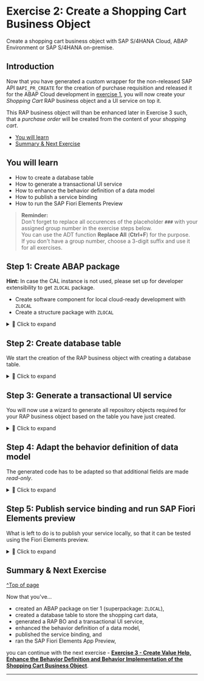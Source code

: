 # Exercise 2: Create a Shopping Cart Business Object
<!-- description --> Create a shopping cart business object with SAP S/4HANA Cloud, ABAP Environment or SAP S/4HANA on-premise.

## Introduction
Now that you have generated a custom wrapper for the non-released SAP API `BAPI_PR_CREATE` for the creation of purchase requisition and released it for the ABAP Cloud development in [exercise 1](../ex1/README.md), you will now create your _Shopping Cart_ RAP business object and a UI service on top it.   

This RAP business object will than be enhanced later in Exercise 3 such, that a _purchase order_ will be created from the content of your _shopping cart_.

- [You will learn](#you-will-learn)
- [Summary & Next Exercise](#summary--next-exercise) 


## You will learn  
- How to create a database table
- How to generate a transactional UI service
- How to enhance the behavior definition of a data model 
- How to publish a service binding
- How to run the SAP Fiori Elements Preview
 
> **Reminder:**   
> Don't forget to replace all occurences of the placeholder **`###`** with your assigned group number in the exercise steps below.  
> You can use the ADT function **Replace All** (**Ctrl+F**) for the purpose.   
> If you don't have a group number, choose a 3-digit suffix and use it for all exercises.


## Step 1: Create ABAP package

**Hint:** In case the CAL instance is not used, please set up for developer extensibility to get `ZLOCAL` package.
 - Create software component for local cloud-ready development with `ZLOCAL`
 - Create a structure package with `ZLOCAL`

<details>
  <summary>🔵 Click to expand</summary>
  
  1.  Select **ZLOCAL** > **New** > **ABAP Package**.

      <!-- ![package](images/packagenew.png) -->
      <img alt="package" src="images/packagenew.png" width="70%">

  2.  Create new **ABAP package**:
       - Name: **`Z_PURCHASE_REQ_###`**
       - Description: Package ###
       - Check **Add to favorite packages**

      <!-- ![package](images/packagenew2.png) -->
      <img alt="package" src="images/packagenew2.png" width="70%">

       Click **Next >**.

  3. Click **Next >**.

      <!-- ![package](images/packagenew3.png) -->
      <img alt="package" src="images/packagenew3.png" width="70%">


  4.  Create a new request:
      -  Request Description: TR12345

      <!-- ![package](images/packagenew4.png) -->
      <img alt="package" src="images/packagenew4.png" width="70%">

       Click **Finish**.
</details>

## Step 2: Create database table

We start the creation of the RAP business object with creating a database table.   

<details>
  <summary>🔵 Click to expand</summary>

  1. Right-click your package `Z_PURCHASE_REQ_###` and select **New** > **Other ABAP Repository Object**.

      <!-- ![table](images//databasenew.png) -->
      <img alt="table" src="images//databasenew.png" width="70%">

  2. Search for **database table**, select it and click **Next >**.

      <!-- ![table](images//databasenew2.png) -->
      <img alt="table" src="images//databasenew2.png" width="70%">

  3. Create new database table:
     - Name: `ZASHOPCART_### `
     - Description: Shopping cart table

      <!-- ![table](images//databasenew3.png) -->
      <img alt="table" src="images//databasenew3.png" width="70%">

       Click **Next >**.

  4. Click **Finish**.

      <!-- ![table](images//databasenew4.png) -->
      <img alt="table" src="images//databasenew4.png" width="70%">

  5. Replace your code with following:
   
   ```
    @EndUserText.label : 'Shopping cart table'
    @AbapCatalog.enhancement.category : #NOT_EXTENSIBLE
    @AbapCatalog.tableCategory : #TRANSPARENT
    @AbapCatalog.deliveryClass : #A
    @AbapCatalog.dataMaintenance : #RESTRICTED
    define table zashopcart_### {
    key client            : abap.clnt not null;
    key order_uuid        : sysuuid_x16 not null;
    order_id              : abap.numc(8) not null;
    ordered_item          : abap.char(40) not null;
    @Semantics.amount.currencyCode : 'zashopcart_###.currency'
    price                 : abap.curr(11,2);
    @Semantics.amount.currencyCode : 'zashopcart_###.currency'
    total_price           : abap.curr(11,2);
    currency              : abap.cuky;
    order_quantity        : abap.numc(4);
    delivery_date         : abap.dats;
    overall_status        : abap.char(30);
    notes                 : abap.string(256);
    created_by            : abp_creation_user;
    created_at            : abp_creation_tstmpl;
    last_changed_by       : abp_lastchange_user;
    last_changed_at       : abp_lastchange_tstmpl;
    local_last_changed_at : abp_locinst_lastchange_tstmpl;
    purchase_requisition  : abap.char(10);
    pr_creation_date      : abap.dats;
    }
   ```
   
   6. Save and activate.

</details>

## Step 3: Generate a transactional UI service

You will now use a wizard to generate all repository objects required for your RAP business object based on the table you have just created.  

 <details>
  <summary>🔵 Click to expand</summary>


  1. Right-click your database table `ZASHOPCART_###` and select **Generate ABAP Repository Objects**.

      <!-- ![cds](images/generator.png) -->
      <img alt="cds" src="images/generator.png" width="70%">

  2. Create new **ABAP repository object**:
     - Generator: **ABAP RESTful Application Programming Model: UI Service**

      <!-- ![cds](images/generator2.png) -->
      <img alt="cds" src="images/generator2.png" width="70%">

       Click **Next >**.

      > Please be aware that the screenshot above pertains to the SAP S/4HANA 2022 release. In the SAP S/4HANA 2023 release the wizard looks slightly different: you will first select the **Generator** and in the following wizard page you will see the Package information.

  3. Maintain the required information on the **Configure Generator** dialog to provide the name of your data model and generate them.         
     
     For that, navigate through the wizard tree **(Business Objects, Data Model, etc...)**, maintain the artefact names provided in the table below, and press **Next >**.

     Verify the maintained entries and press **Next >** to confirm. The needed artifacts will be generated.

     **Please note**: Error Invalid XML format.   
     If you receive an error message **Invalid XML format of the response**, this may be due to a bug in version 1.26 of the ADT tools. An update of your ADT plugin to version 1.26.3 will fix this issue.

   | **RAP Layer**                          | **Artefacts**           | **Artefact Names**                                  |
   |----------------------------------------|-------------------------|-----------------------------------------------------|
   | **Business Object**                    |                         |                                                     |
   |                                        | **Data Model**          | Data Definition Name: **`ZR_SHOPCARTTP_###`**     |
   |                                        |                         | Alias Name: **`ShoppingCart`**                        |  
   |                                        | **Behavior**            | Implementation Class: **`ZBP_SHOPCARTTP_###`**    |
   |                                        |                         | Draft Table Name: **`ZDSHOPCART_###`**            |  
   | **Service Projection (BO Projection)** |                         | Name: **`ZC_SHOPCARTTP_###`**                     |
   | **Business Services**                  |                         |                                                     |
   |                                        | **Service Definition**  | Name: **`ZUI_SHOPCART_###`**                      |
   |                                        | **Service Binding**     | Name: **`ZUI_SHOPCART_O4_###`**                   |
   |                                        |                         | Binding Type: **`OData V4 - UI`**                   |

<!-- ![cds](images/generator3.png) -->
<img alt="cds" src="images/generator3.png" width="70%">

   Click **Next >**.

  4. Click **Finish**.

<!-- ![cds](images/generator4.png) -->
<img alt="cds" src="images/generator4.png" width="70%">

</details>

## Step 4: Adapt the behavior definition of data model 

The generated code has to be adapted so that additional fields are made _read-only_.   

 <details>
  <summary>🔵 Click to expand</summary>
  
  1. Open your behavior definition **`ZR_SHOPCARTTP_###`** to enhance it. Add the following read-only fields to your behavior definition:

   ```
    ,   
    PurchaseRequisition,   
    PrCreationDate,   
    OverallStatus;   
   ```
   
   <!-- ![projection](images/bdef3x.png) -->
   <img alt="projection" src="images/bdef3x.png" width="70%">

  2. Check your behavior definition:

<details>
  <summary>🟡📄 Click to expand and view and compare the source code!</summary>

   ```
    managed implementation in class ZBP_SHOPCARTTP_### unique;
    strict ( 2 );
    with draft;

    define behavior for ZR_SHOPCARTTP_### alias ShoppingCart
    persistent table zashopcart_###
    draft table ZDSHOPCART_###
    etag master LocalLastChangedAt
    lock master total etag LastChangedAt
    authorization master( global )

    {
    field ( readonly )
       OrderUUID,
       CreatedAt,
       CreatedBy,
       LastChangedAt,
       LastChangedBy,
       LocalLastChangedAt,
       PurchaseRequisition,
       PrCreationDate,
       OverallStatus;

    field ( numbering : managed )
       OrderUUID;


    create;
    update;
    delete;

    draft action Edit;
    draft action Activate;
    draft action Discard;
    draft action Resume;
    draft determine action Prepare;

    mapping for ZASHOPCART_###
    {
       OrderUUID = ORDER_UUID;
       OrderID = ORDER_ID;
       OrderedItem = ORDERED_ITEM;
       Price = PRICE;
       TotalPrice = TOTAL_PRICE;
       Currency = CURRENCY;
       OrderQuantity = ORDER_QUANTITY;
       DeliveryDate = DELIVERY_DATE;
       OverallStatus = OVERALL_STATUS;
       Notes = NOTES;
       CreatedBy = CREATED_BY;
       CreatedAt = CREATED_AT;
       LastChangedBy = LAST_CHANGED_BY;
       LastChangedAt = LAST_CHANGED_AT;
       LocalLastChangedAt = LOCAL_LAST_CHANGED_AT;
       PurchaseRequisition = PURCHASE_REQUISITION;
       PrCreationDate = PR_CREATION_DATE;
    }
    }    
   ```

</details>

   3. Save and activate.  
</details>

## Step 5: Publish service binding and run SAP Fiori Elements preview

What is left to do is to publish your service locally, so that it can be tested using the Fiori Elements preview.  

 <details>
  <summary>🔵 Click to expand</summary>
 
 
  1. Open your service binding **`ZUI_SHOPCART_O4_###`** and click **Publish**.

     ![binding](images/generator5.png)
     <img alt="" src="" width="70%">

  2. Select **`ShoppingCart`** in your service binding and click **Preview** to open SAP Fiori Elements preview.

     ![preview](images/generator6.png)
     <img alt="" src="" width="70%">

</details>

## Summary & Next Exercise
[^Top of page](#)

Now that you've... 
- created an ABAP package on tier 1 (superpackage: `ZLOCAL`),
- created a database table to store the shopping cart data,
- generated a RAP BO and a transactional UI service,
- enhanced the behavior definition of a data model,
- published the service binding, and 
- ran the SAP Fiori Elements App Preview,

you can continue with the next exercise - **[Exercise 3 - Create Value Help, Enhance the Behavior Definition and Behavior Implementation of the Shopping Cart Business Object](../ex3/README.md)**.

---


